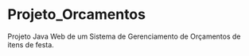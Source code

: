 # Projeto_Orcamentos
Projeto Java Web de um Sistema de Gerenciamento de Orçamentos de itens de festa.
